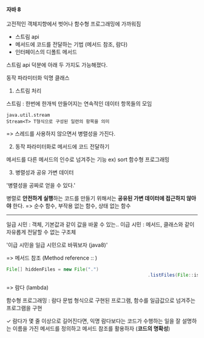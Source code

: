 #### 자바 8

고전적인 객체지향에서 벗어나 함수형 프로그래밍에 가까워짐

- 스트림 api
- 메서드에 코드를 전달하는 기법 (메서드 참조, 람다)
- 인터페이스의 디폴트 메서드

스트림 api 덕분에 아래 두 가지도 가능해졌다. 

동작 파라미터화 익명 클래스 



1. 스트림 처리 

스트림 : 한번에 한개씩 만들어지는 연속적인 데이터 항목들의 모임

```
java.util.stream 
Stream<T> T형식으로 구성된 일련의 항목을 의미 
```

=> 스레드를 사용하지 않으면서 병렬성을 가진다. 



2. 동작 파라미터화로 메서드에 코드 전달하기

메서드를 다른 메서드의 인수로 넘겨주는 기능 ex) sort
함수형 프로그래밍

3. 병렬성과 공유 가변 데이터

'병렬성을 공짜로 얻을 수 있다.'

병렬로 **안전하게 실행**하는 코드를 만들기 위해서는 **공유된 가변 데이터에 접근하지 않아야** 한다. => 순수 함수, 부작용 없는 함수, 상태 없는 함수



---

일급 시민 : 객체, 기본값과 같이 값을 바꿀 수 있는.. 
이급 시민 : 메서드, 클래스와 같이 자유롭게 전달할 수 없는 구조체

'이급 시민을 일급 시민으로 바꿔보자 (java8)'



=> 메서드 참조 (Method reference :: )

```java
File[] hiddenFiles = new File(".")
													.listFiles(File::isHidden);
```

=> 람다 (lambda)

함수형 프로그래밍 : 람다 문법 형식으로 구현된 프로그램, 함수를 일급값으로 넘겨주는 프로그램을 구현

✓ 람다가 몇 줄 이상으로 길어진다면, 익명 람다보다는 코드가 수행하는 일을 잘 설명하는 이름을 가진 메서드를 정의하고 메서드 참조를 활용하자 (**코드의 명확성**)


